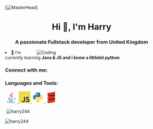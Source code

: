 [![MasterHead](https://media.discordapp.net/attachments/1025770285569429526/1025770335557128202/Add_a_heading.gif)]
<h1 align="center">Hi 👋, I'm Harry</h1>
<h3 align="center">A passionate Fullstack developer from United Kingdom</h3>
<img align="right" alt="Coding" width="400" src="https://www.google.com/url?sa=i&url=https%3A%2F%2Fwww.deviantart.com%2Fpowerofsin%2Fart%2FDaily-Always-gets-up-701185782&psig=AOvVaw3dXzPwT55gdy1nWPaIlRXn&ust=1664718585841000&source=images&cd=vfe&ved=0CAwQjRxqFwoTCJjkj5OWv_oCFQAAAAAdAAAAABAs"



- 🌱 I’m currently learning **Java & JS and i know a littlebit python**

<h3 align="left">Connect with me:</h3>
<p align="left">
</p>

<h3 align="left">Languages and Tools:</h3>
<p align="left"> <a href="https://www.java.com" target="_blank" rel="noreferrer"> <img src="https://raw.githubusercontent.com/devicons/devicon/master/icons/java/java-original.svg" alt="java" width="40" height="40"/> </a> <a href="https://developer.mozilla.org/en-US/docs/Web/JavaScript" target="_blank" rel="noreferrer"> <img src="https://raw.githubusercontent.com/devicons/devicon/master/icons/javascript/javascript-original.svg" alt="javascript" width="40" height="40"/> </a> <a href="https://www.python.org" target="_blank" rel="noreferrer"> <img src="https://raw.githubusercontent.com/devicons/devicon/master/icons/python/python-original.svg" alt="python" width="40" height="40"/> </a> <a href="https://www.scala-lang.org" target="_blank" rel="noreferrer"> <img src="https://raw.githubusercontent.com/devicons/devicon/master/icons/scala/scala-original.svg" alt="scala" width="40" height="40"/> </a> </p>


<p>&nbsp;<img align="center" src="https://github-readme-stats.vercel.app/api?username=harry244&show_icons=true&locale=en" alt="harry244" /></p>

<p><img align="center" src="https://github-readme-streak-stats.herokuapp.com/?user=harry244&" alt="harry244" /></p>
